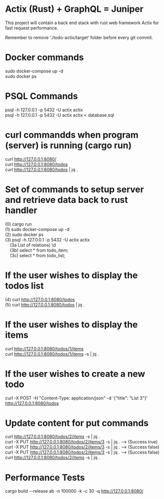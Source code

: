 # Actix (Rust) + GraphQL = Juniper

This project will contain a back end stack with rust web framework Actix for fast request performance. 

Remember to remove './todo-actix/target' folder before every git commit. </br>

# Docker commands
sudo docker-compose up -d </br>
sudo docker ps </br>

# PSQL Commands
psql -h 127.0.0.1 -p 5432 -U actix actix </br>
psql -h 127.0.0.1 -p 5432 -U actix actix < database.sql </br>

# curl commandds when program (server) is running (cargo run)
curl http://127.0.0.1:8080/ </br>
curl http://127.0.0.1:8080/todos </br>
curl http://127.0.0.1:8080/todos | jq . </br>


# Set of commands to setup server and retrieve data back to rust handler
(0) cargo run </br>
(1) sudo docker-compose up -d </br> 
(2) sudo docker ps </br>
(3) psql -h 127.0.0.1 -p 5432 -U actix actix </br>
    &nbsp;&nbsp;&nbsp; (3a List of relations)  \d  </br>
    &nbsp;&nbsp;&nbsp; (3b) select * from todo_item; </br>
    &nbsp;&nbsp;&nbsp; (3c) select * from todo_list; </br>

# If the user wishes to display the todos list
(4) curl http://127.0.0.1:8080/todos </br>
(5) curl http://127.0.0.1:8080/todos | jq . </br>


# If the user wishes to display the items 
curl http://127.0.0.1:8080/todos/1/items </br>
curl http://127.0.0.1:8080/todos/1/items -s | jq . </br>


# If the user wishes to create a new todo
curl -X POST -H "Content-Type: application/json" -d '{"title": "List 3"}' http://127.0.0.1:8080/todos </br>


# Update content for put commands
curl http://127.0.0.1:8080/todos/2/items -s | jq . </br>
curl -X PUT http://127.0.0.1:8080/todos/2/items/3 -s | jq . --> (Success true) </br>
curl -X PUT http://127.0.0.1:8080/todos/2/items/3 -s | jq . --> (Success false) </br>
curl -X PUT http://127.0.0.1:8080/todos/2/items/3 -s | jq . --> (Success false) </br>
curl http://127.0.0.1:8080/todos/2/items -s | jq . 




# Performance Tests
cargo build --release
ab -n 100000 -k -c 30 -q http://127.0.0.1:8080/